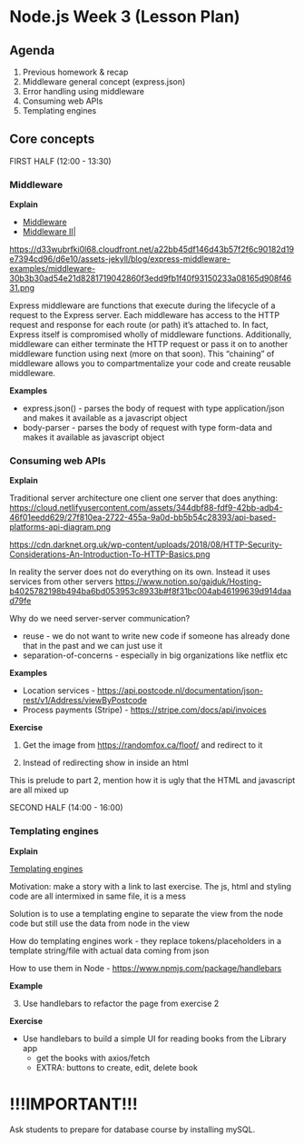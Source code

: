 # Node.js Week 3 (Lesson Plan)

## Agenda

1. Previous homework & recap
2. Middleware general concept (express.json)
3. Error handling using middleware
4. Consuming web APIs
5. Templating engines

## Core concepts

FIRST HALF (12:00 - 13:30)

### Middleware

**Explain**


* [Middleware](https://medium.com/@jamischarles/what-is-middleware-a-simple-explanation-bb22d6b41d01)
* [Middleware II](https://www.youtube.com/watch?v=9HOem0amlyg)| 

https://d33wubrfki0l68.cloudfront.net/a22bb45df146d43b57f2f6c90182d19e7394cd96/d6e10/assets-jekyll/blog/express-middleware-examples/middleware-30b3b30ad54e21d8281719042860f3edd9fb1f40f93150233a08165d908f4631.png

Express middleware are functions that execute during the lifecycle of a request to the Express server. Each middleware has access to the HTTP request and response for each route (or path) it’s attached to. In fact, Express itself is compromised wholly of middleware functions. Additionally, middleware can either terminate the HTTP request or pass it on to another middleware function using next (more on that soon). This “chaining” of middleware allows you to compartmentalize your code and create reusable middleware.

**Examples**  

* express.json() - parses the body of request with type application/json and makes it available as a javascript object
* body-parser    - parses the body of request with type form-data and makes it available as javascript object

### Consuming web APIs

**Explain**

Traditional server architecture one client one server that does anything: 
https://cloud.netlifyusercontent.com/assets/344dbf88-fdf9-42bb-adb4-46f01eedd629/27f810ea-2722-455a-9a0d-bb5b54c28393/api-based-platforms-api-diagram.png

https://cdn.darknet.org.uk/wp-content/uploads/2018/08/HTTP-Security-Considerations-An-Introduction-To-HTTP-Basics.png

In reality the server does not do everything on its own. Instead it uses services from other servers 
https://www.notion.so/gajduk/Hosting-b4025782198b494ba6bd053953c8933b#f8f31bc004ab46199639d914daad79fe

Why do we need server-server communication?
* reuse - we do not want to write new code if someone has already done that in the past and we can just use it
* separation-of-concerns - especially in big organizations like netflix etc

**Examples**

* Location services - https://api.postcode.nl/documentation/json-rest/v1/Address/viewByPostcode
* Process payments (Stripe)  - https://stripe.com/docs/api/invoices

**Exercise**

1. Get the image from https://randomfox.ca/floof/ and redirect to it

2. Instead of redirecting show in inside an html

This is prelude to part 2, mention how it is ugly that the HTML and javascript are all mixed up

SECOND HALF (14:00 - 16:00)

### Templating engines

**Explain**

[Templating engines](https://www.youtube.com/watch?v=oZGmHNZv7Sc)

Motivation: make a story with a link to last exercise. The js, html and styling code are all intermixed in same file, it is a mess

Solution is to use a templating engine to separate the view from the node code but still use the data from node in the view

How do templating engines work - they replace tokens/placeholders in a template string/file with actual data coming from json

How to use them in Node - https://www.npmjs.com/package/handlebars

**Example**

3. Use handlebars to refactor the page from exercise 2

**Exercise**

- Use handlebars to build a simple UI for reading books from the Library app
   - get the books with axios/fetch
   - EXTRA: buttons to create, edit, delete book
   
# !!!IMPORTANT!!!

Ask students to prepare for database course by installing mySQL.

   
